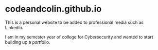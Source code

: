 # codeandcolin.github.io

This is a personal website to be added to professional media such as LinkedIn.

I am in my semester year of college for Cybersecurity and wanted to start building up a portfolio.
